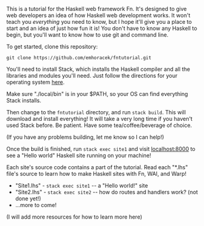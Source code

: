 
This is a tutorial for the Haskell web framework Fn. It's designed to give
web developers an idea of how Haskell web development works. It won't
teach you *everything* you need to know, but I hope it'll give you a place to
start and an idea of just how fun it is! You don't have to know any Haskell to
begin, but you'll want to know how to use git and command line. 

To get started, clone this repository:

`git clone https://github.com/emhoracek/fntutorial.git`

You'll need to install Stack, which installs the Haskell compiler and all the
libraries and modules you'll need. Just follow the directions for your operating
system [here](http://docs.haskellstack.org/en/stable/README.html).

Make sure "./local/bin" is in your $PATH, so your OS can find everything
Stack installs.

Then change to the `fntutorial` directory, and run `stack build`. This will download and install everything! It will take a very long time if you haven't used Stack before. Be patient. Have some tea/coffee/beverage of choice.

(If you have any problems building, let me know so I can help!)

Once the build is finished, run `stack exec site1` and visit [localhost:8000](http://localhost:8000) to see a "Hello world" Haskell site running on your machine!

Each site's source code contains a part of the tutorial. Read each "*.lhs" file's source to learn how to make Haskell sites with Fn, WAI, and Warp!

* "Site1.lhs" - `stack exec site1` -- a "Hello world!" site
* "Site2.lhs" - `stack exec site2` -- how do routes and handlers work? (not done yet!)
*  ...more to come!

(I will add more resources for how to learn more here)
